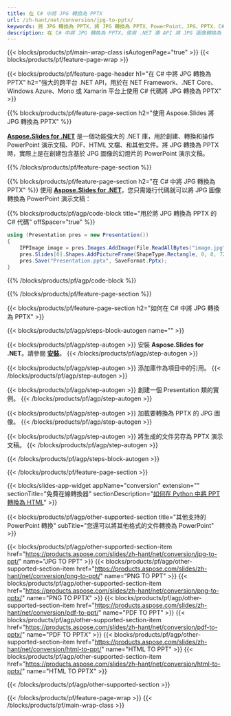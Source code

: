 ```yaml
---
title: 在 C# 中將 JPG 轉換為 PPTX
url: /zh-hant/net/conversion/jpg-to-pptx/
keywords: 將 JPG 轉換為 PPTX、將 JPG 轉換為 PPTX、PowerPoint、JPG、PPTX、C# API、.NET 庫
description: 在 C# 中將 JPG 轉換為 PPTX。使用 .NET 庫 API 將 JPG 圖像轉換為 PowerPoint
---
```


{{< blocks/products/pf/main-wrap-class isAutogenPage="true" >}}
{{< blocks/products/pf/feature-page-wrap >}}

{{< blocks/products/pf/feature-page-header h1="在 C# 中將 JPG 轉換為 PPTX" h2="強大的跨平台 .NET API，用於在 NET Framework、.NET Core、Windows Azure、Mono 或 Xamarin 平台上使用 C# 代碼將 JPG 轉換為 PPTX" >}}

{{% blocks/products/pf/feature-page-section h2="使用 Aspose.Slides 將 JPG 轉換為 PPTX" %}}

[**Aspose.Slides for .NET**](https://products.aspose.com/slides/zh-hant/net/) 是一個功能強大的 .NET 庫，用於創建、轉換和操作 PowerPoint 演示文稿、PDF、HTML 文檔、和其他文件。將 JPG 轉換為 PPTX 時，實際上是在創建包含基於 JPG 圖像的幻燈片的 PowerPoint 演示文稿。

{{% /blocks/products/pf/feature-page-section %}}


{{% blocks/products/pf/feature-page-section  h2="在 C# 中將 JPG 轉換為 PPTX" %}}
使用 [**Aspose.Slides for .NET**](https://products.aspose.com/slides/zh-hant/net/)，您只需幾行代碼就可以將 JPG 圖像轉換為 PowerPoint 演示文稿：

{{% blocks/products/pf/agp/code-block title="用於將 JPG 轉換為 PPTX 的 C# 代碼" offSpacer="true" %}}
```cs
using (Presentation pres = new Presentation())
{
    IPPImage image = pres.Images.AddImage(File.ReadAllBytes("image.jpg"));
    pres.Slides[0].Shapes.AddPictureFrame(ShapeType.Rectangle, 0, 0, 720, 540, image);
    pres.Save("Presentation.pptx", SaveFormat.Pptx);
}
```
{{% /blocks/products/pf/agp/code-block %}}

{{% /blocks/products/pf/feature-page-section %}}




{{< blocks/products/pf/feature-page-section  h2="如何在 C# 中將 JPG 轉換為 PPTX" >}}


{{< blocks/products/pf/agp/steps-block-autogen name="" >}}


{{< blocks/products/pf/agp/step-autogen >}}
安裝 **Aspose.Slides for .NET**。請參閱 [**安裝**](https://docs.aspose.com/slides/net/installation/)。
{{< /blocks/products/pf/agp/step-autogen >}}

{{< blocks/products/pf/agp/step-autogen >}}
添加庫作為項目中的引用。
{{< /blocks/products/pf/agp/step-autogen >}}

{{< blocks/products/pf/agp/step-autogen >}}
創建一個 Presentation 類的實例。
{{< /blocks/products/pf/agp/step-autogen >}}

{{< blocks/products/pf/agp/step-autogen >}}
加載要轉換為 PPTX 的 JPG 圖像。
{{< /blocks/products/pf/agp/step-autogen >}}

{{< blocks/products/pf/agp/step-autogen >}}
將生成的文件另存為 PPTX 演示文稿。
{{< /blocks/products/pf/agp/step-autogen >}}


{{< /blocks/products/pf/agp/steps-block-autogen >}}


{{< /blocks/products/pf/feature-page-section >}}




{{< blocks/slides-app-widget  appName="conversion" extension="" sectionTitle="免費在線轉換器" sectionDescription="[如何在 Python 中將 PPT 轉換為 HTML](https://products.aspose.com/slides/zh-hant/python-net/conversion/ppt-to-html/)" >}}

{{< blocks/products/pf/agp/other-supported-section title="其他支持的 PowerPoint 轉換" subTitle="您還可以將其他格式的文件轉換為 PowerPoint" >}}

{{< blocks/products/pf/agp/other-supported-section-item href="https://products.aspose.com/slides/zh-hant/net/conversion/jpg-to-ppt/" name="JPG TO PPT" >}}
{{< blocks/products/pf/agp/other-supported-section-item href="https://products.aspose.com/slides/zh-hant/net/conversion/png-to-ppt/" name="PNG TO PPT" >}}
{{< blocks/products/pf/agp/other-supported-section-item href="https://products.aspose.com/slides/zh-hant/net/conversion/png-to-pptx/" name="PNG TO PPTX" >}}
{{< blocks/products/pf/agp/other-supported-section-item href="https://products.aspose.com/slides/zh-hant/net/conversion/pdf-to-ppt/" name="PDF TO PPT" >}}
{{< blocks/products/pf/agp/other-supported-section-item href="https://products.aspose.com/slides/zh-hant/net/conversion/pdf-to-pptx/" name="PDF TO PPTX" >}}
{{< blocks/products/pf/agp/other-supported-section-item href="https://products.aspose.com/slides/zh-hant/net/conversion/html-to-ppt/" name="HTML TO PPT" >}}
{{< blocks/products/pf/agp/other-supported-section-item href="https://products.aspose.com/slides/zh-hant/net/conversion/html-to-pptx/" name="HTML TO PPTX" >}}


{{< /blocks/products/pf/agp/other-supported-section >}}

{{< /blocks/products/pf/feature-page-wrap >}}
{{< /blocks/products/pf/main-wrap-class >}}